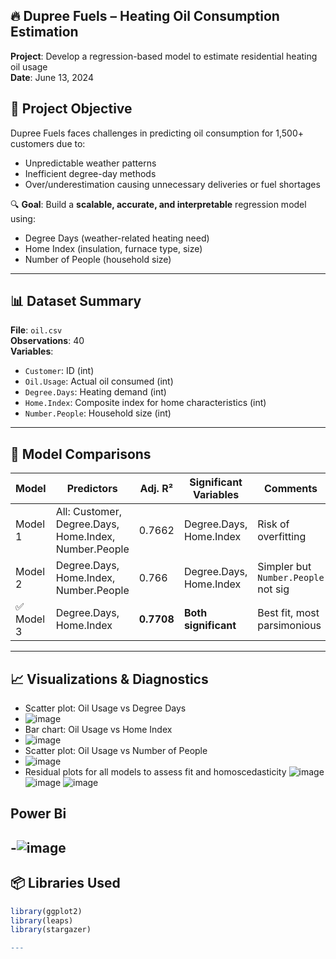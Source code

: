 ## 🔥 Dupree Fuels – Heating Oil Consumption Estimation
 
**Project**: Develop a regression-based model to estimate residential heating oil usage  
**Date**: June 13, 2024  



## 🚀 Project Objective

Dupree Fuels faces challenges in predicting oil consumption for 1,500+ customers due to:
- Unpredictable weather patterns
- Inefficient degree-day methods
- Over/underestimation causing unnecessary deliveries or fuel shortages

🔍 **Goal**: Build a **scalable, accurate, and interpretable** regression model using:
- Degree Days (weather-related heating need)
- Home Index (insulation, furnace type, size)
- Number of People (household size)

---

## 📊 Dataset Summary

**File**: `oil.csv`  
**Observations**: 40  
**Variables**:
- `Customer`: ID (int)
- `Oil.Usage`: Actual oil consumed (int)
- `Degree.Days`: Heating demand (int)
- `Home.Index`: Composite index for home characteristics (int)
- `Number.People`: Household size (int)

---

## 🧠 Model Comparisons

| Model   | Predictors                             | Adj. R² | Significant Variables     | Comments                             |
|---------|----------------------------------------|---------|----------------------------|--------------------------------------|
| Model 1 | All: Customer, Degree.Days, Home.Index, Number.People | 0.7662  | Degree.Days, Home.Index   | Risk of overfitting                  |
| Model 2 | Degree.Days, Home.Index, Number.People | 0.766   | Degree.Days, Home.Index   | Simpler but `Number.People` not sig |
| ✅ Model 3 | Degree.Days, Home.Index                  | **0.7708** | **Both significant**        | Best fit, most parsimonious          |

---

## 📈 Visualizations & Diagnostics

- Scatter plot: Oil Usage vs Degree Days
- ![image](https://github.com/user-attachments/assets/d104667b-348d-433b-bc8e-f798fab5c034)
- Bar chart: Oil Usage vs Home Index
- ![image](https://github.com/user-attachments/assets/d93dddcb-730c-4acb-85fd-40cb60d6c268)
- Scatter plot: Oil Usage vs Number of People
- ![image](https://github.com/user-attachments/assets/01393a5d-2e74-4ce0-92f8-d6d6ad00c737)
- Residual plots for all models to assess fit and homoscedasticity
![image](https://github.com/user-attachments/assets/e86f8291-2764-4806-9a60-8a3e15a8a054)
![image](https://github.com/user-attachments/assets/9cd534db-9273-4299-89e9-75d40e97e7f1)
![image](https://github.com/user-attachments/assets/6b540444-4a91-4237-adf7-b189a7915a8f)
## Power Bi
-![image](https://github.com/user-attachments/assets/5b93458d-f956-407e-8234-07b92742a119)
---

## 📦 Libraries Used

```r
library(ggplot2)
library(leaps)
library(stargazer)

---



